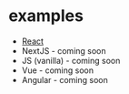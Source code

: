 # examples

- [React](https://github.com/codatio/sdk-link/tree/main/examples/react)
- NextJS - coming soon
- JS (vanilla) - coming soon
- Vue - coming soon
- Angular - coming soon
